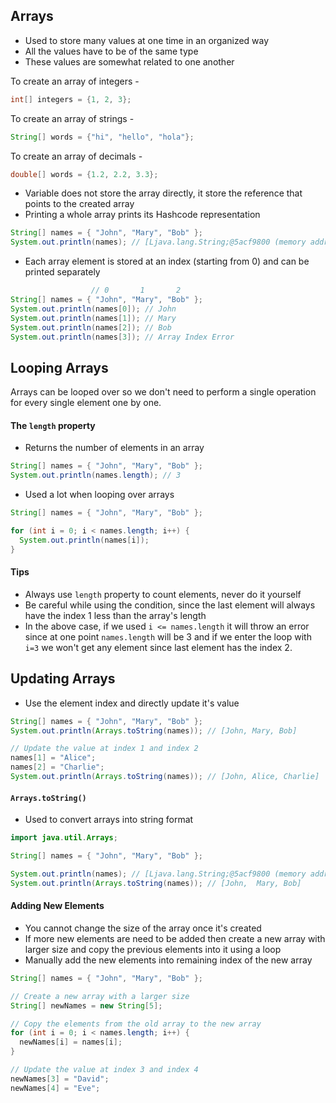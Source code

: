 ## Arrays

- Used to store many values at one time in an organized way
- All the values have to be of the same type
- These values are somewhat related to one another

To create an array of integers -

```java
int[] integers = {1, 2, 3};
```

To create an array of strings -

```java
String[] words = {"hi", "hello", "hola"};
```

To create an array of decimals -

```java
double[] words = {1.2, 2.2, 3.3};
```

- Variable does not store the array directly, it store the reference that points to the created array
- Printing a whole array prints its Hashcode representation

```java
String[] names = { "John", "Mary", "Bob" };
System.out.println(names); // [Ljava.lang.String;@5acf9800 (memory address)
```

- Each array element is stored at an index (starting from 0) and can be printed separately

```java
                  // 0       1       2
String[] names = { "John", "Mary", "Bob" };
System.out.println(names[0]); // John
System.out.println(names[1]); // Mary
System.out.println(names[2]); // Bob
System.out.println(names[3]); // Array Index Error
```

## Looping Arrays

Arrays can be looped over so we don't need to perform a single operation for every single element one by one.

#### The `length` property

- Returns the number of elements in an array

```java
String[] names = { "John", "Mary", "Bob" };
System.out.println(names.length); // 3
```

- Used a lot when looping over arrays

```java
String[] names = { "John", "Mary", "Bob" };

for (int i = 0; i < names.length; i++) {
  System.out.println(names[i]);
}
```

#### Tips

- Always use `length` property to count elements, never do it yourself
- Be careful while using the condition, since the last element will always have the index 1 less than the array's length
- In the above case, if we used `i <= names.length` it will throw an error since at one point `names.length` will be 3 and if we enter the loop with `i=3` we won't get any element since last element has the index 2.

## Updating Arrays

- Use the element index and directly update it's value

```java
String[] names = { "John", "Mary", "Bob" };
System.out.println(Arrays.toString(names)); // [John, Mary, Bob]

// Update the value at index 1 and index 2
names[1] = "Alice";
names[2] = "Charlie";
System.out.println(Arrays.toString(names)); // [John, Alice, Charlie]
```

#### `Arrays.toString()`

- Used to convert arrays into string format

```java
import java.util.Arrays;

String[] names = { "John", "Mary", "Bob" };

System.out.println(names); // [Ljava.lang.String;@5acf9800 (memory address)
System.out.println(Arrays.toString(names)); // [John,  Mary, Bob]
```

#### Adding New Elements

- You cannot change the size of the array once it's created
- If more new elements are need to be added then create a new array with larger size and copy the previous elements into it using a loop
- Manually add the new elements into remaining index of the new array

```java
String[] names = { "John", "Mary", "Bob" };

// Create a new array with a larger size
String[] newNames = new String[5];

// Copy the elements from the old array to the new array
for (int i = 0; i < names.length; i++) {
  newNames[i] = names[i];
}

// Update the value at index 3 and index 4
newNames[3] = "David";
newNames[4] = "Eve";
```
